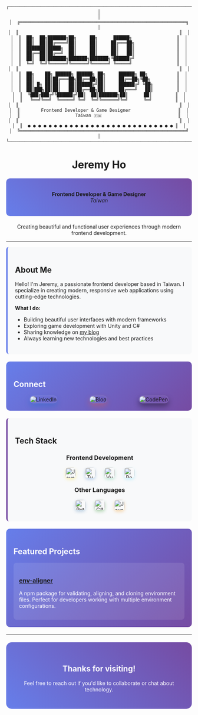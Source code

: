 <div align="center">

```
┌─────────────────────────────────────────────────────────────────────┐
│                                                                     │
│  ╔═══════════════════════════════════════════════════════════════╗  │
│  ║                                                             ║  │
│  ║  ██╗  ██╗███████╗██╗     ██╗      ██████╗                 ║  │
│  ║  ██║  ██║██╔════╝██║     ██║     ██╔═══██╗                ║  │
│  ║  ███████║█████╗  ██║     ██║     ██║   ██║                ║  │
│  ║  ██╔══██║██╔══╝  ██║     ██║     ██║   ██║                ║  │
│  ║  ██║  ██║███████╗███████╗███████╗╚██████╔╝                ║  │
│  ║  ╚═╝  ╚═╝╚══════╝╚══════╝╚══════╝ ╚═════╝                 ║  │
│  ║                                                             ║  │
│  ║  ██╗    ██╗ ██████╗ ██████╗ ██╗     ██████╗ ██╗           ║  │
│  ║  ██║    ██║██╔═══██╗██╔══██╗██║     ██╔══██╗╚██╗          ║  │
│  ║  ██║ █╗ ██║██║   ██║██████╔╝██║     ██████╔╝ ╚██╗         ║  │
│  ║  ██║███╗██║██║   ██║██╔══██╗██║     ██╔═══╝   ██║         ║  │
│  ║  ╚███╔███╔╝╚██████╔╝██║  ██║███████╗██║      ██║         ║  │
│  ║   ╚══╝╚══╝  ╚═════╝ ╚═╝  ╚═╝╚══════╝╚═╝      ╚═╝         ║  │
│  ║                                                             ║  │
│  ║        Frontend Developer & Game Designer                  ║  │
│  ║                     Taiwan 🇹🇼                             ║  │
│  ║                                                             ║  │
│  ║  ● ● ● ● ● ● ● ● ● ● ● ● ● ● ● ● ● ● ● ● ● ● ● ● ● ● ● ● ║  │
│  ╚═══════════════════════════════════════════════════════════════╝  │
└─────────────────────────────────────────────────────────────────────┘
```

# Jeremy Ho

<div style="background: linear-gradient(45deg, #667eea 0%, #764ba2 100%); padding: 20px; border-radius: 10px; margin: 20px 0;">

**Frontend Developer & Game Designer**  
*Taiwan*

</div>

Creating beautiful and functional user experiences through modern frontend development.

</div>

---

<div style="background-color: #f8f9fa; padding: 20px; border-radius: 8px; border-left: 4px solid #667eea;">

## About Me

Hello! I'm Jeremy, a passionate frontend developer based in Taiwan. I specialize in creating modern, responsive web applications using cutting-edge technologies.

**What I do:**
- Building beautiful user interfaces with modern frameworks
- Exploring game development with Unity and C#
- Sharing knowledge on [my blog](https://jeremyho.tw/)
- Always learning new technologies and best practices

</div>

<div style="background: linear-gradient(135deg, #667eea 0%, #764ba2 100%); color: white; padding: 20px; border-radius: 10px; margin: 20px 0;">

## Connect

<div style="display: flex; justify-content: space-around; margin-top: 15px;">

<a href="https://www.linkedin.com/in/chung-ying-ho" style="text-decoration: none; margin: 0 15px;">
<img src="https://img.shields.io/badge/LinkedIn-0A66C2?style=for-the-badge&logo=linkedin&logoColor=white" alt="LinkedIn" style="border-radius: 12px; box-shadow: 0 8px 16px rgba(10,102,194,0.3); border: 2px solid rgba(255,255,255,0.1);">
</a>
<a href="https://jeremyho.tw/" style="text-decoration: none; margin: 0 15px;">
<img src="https://img.shields.io/badge/Blog-FF5722?style=for-the-badge&logo=blogger&logoColor=white" alt="Blog" style="border-radius: 12px; box-shadow: 0 8px 16px rgba(255,87,34,0.3); border: 2px solid rgba(255,255,255,0.1);">
</a>
<a href="https://codepen.io/ChungYingHo" style="text-decoration: none; margin: 0 15px;">
<img src="https://img.shields.io/badge/CodePen-000000?style=for-the-badge&logo=codepen&logoColor=white" alt="CodePen" style="border-radius: 12px; box-shadow: 0 8px 16px rgba(0,0,0,0.4); border: 2px solid rgba(255,255,255,0.1);">
</a>

</div>

</div>

<div style="background-color: #f8f9fa; padding: 20px; border-radius: 8px; border-left: 4px solid #764ba2;">

## Tech Stack

<div style="text-align: center; margin-top: 15px;">

### Frontend Development
<div style="display: flex; justify-content: center; gap: 15px; margin: 10px 0; flex-wrap: wrap;">
<img src="https://img.shields.io/badge/JavaScript-F7DF1E?style=for-the-badge&logo=javascript&logoColor=black" alt="JavaScript" style="height: 28px; border-radius: 8px; box-shadow: 0 4px 8px rgba(247,223,30,0.3); margin: 0 5px;">
<img src="https://img.shields.io/badge/TypeScript-3178C6?style=for-the-badge&logo=typescript&logoColor=white" alt="TypeScript" style="height: 28px; border-radius: 8px; box-shadow: 0 4px 8px rgba(49,120,198,0.3); margin: 0 5px;">
<img src="https://img.shields.io/badge/Vue.js-4FC08D?style=for-the-badge&logo=vue.js&logoColor=white" alt="Vue.js" style="height: 28px; border-radius: 8px; box-shadow: 0 4px 8px rgba(79,192,141,0.3); margin: 0 5px;">
<img src="https://img.shields.io/badge/React-61DAFB?style=for-the-badge&logo=react&logoColor=black" alt="React" style="height: 28px; border-radius: 8px; box-shadow: 0 4px 8px rgba(97,218,251,0.3); margin: 0 5px;">
</div>

### Other Languages
<div style="display: flex; justify-content: center; gap: 15px; margin: 10px 0; flex-wrap: wrap;">
<img src="https://img.shields.io/badge/Python-3776AB?style=for-the-badge&logo=python&logoColor=white" alt="Python" style="height: 28px; border-radius: 8px; box-shadow: 0 4px 8px rgba(55,118,171,0.3); margin: 0 5px;">
<img src="https://img.shields.io/badge/C%23-239120?style=for-the-badge&logo=c-sharp&logoColor=white" alt="C#" style="height: 28px; border-radius: 8px; box-shadow: 0 4px 8px rgba(35,145,32,0.3); margin: 0 5px;">
<img src="https://img.shields.io/badge/Java-ED8B00?style=for-the-badge&logo=openjdk&logoColor=white" alt="Java" style="height: 28px; border-radius: 8px; box-shadow: 0 4px 8px rgba(237,139,0,0.3); margin: 0 5px;">
</div>

</div>

</div>

<div style="background: linear-gradient(135deg, #667eea 0%, #764ba2 100%); color: white; padding: 20px; border-radius: 10px; margin: 20px 0;">

## Featured Projects

<div style="background-color: rgba(255,255,255,0.1); padding: 15px; border-radius: 8px; margin-top: 15px;">

### [env-aligner](https://www.npmjs.com/~ag_jeremy)
A npm package for validating, aligning, and cloning environment files. Perfect for developers working with multiple environment configurations.

</div>

</div>

---

<div align="center" style="background: linear-gradient(45deg, #667eea 0%, #764ba2 100%); color: white; padding: 30px; border-radius: 15px; margin: 20px 0;">

## Thanks for visiting!

Feel free to reach out if you'd like to collaborate or chat about technology.

</div>


